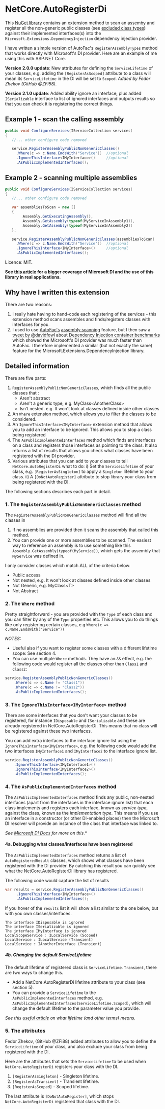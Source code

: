 # NetCore.AutoRegisterDi

This [NuGet library](https://www.nuget.org/packages/NetCore.AutoRegisterDi/) contains an extension method to scan an assemby and register all the non-generic public classes (see [excluded class types](https://github.com/JonPSmith/NetCore.AutoRegisterDi#1-the-registerassemblypublicnongenericclasses-method)) against their implemented interfaces(s) into the `Microsoft.Extensions.DependencyInjection` dependency injection provider. 

I have written a simple version of AutoFac's `RegisterAssemblyTypes` method that works directly with Microsoft's DI provider. Here are an example of me using this with ASP.NET Core.

**Version 2.0.0 update**: New attributes for defining the `ServiceLifetime` of your classes, e.g. adding the `[RegisterAsScoped]` attribute to a class will mean its `ServiceLifetime` in the DI will be set to `Scoped`. *Added by Fedor Zhekov (GitHub @ZFi88)*.

**Version 2.1.0 update**: Added ability ignore an interface, plus added `ISerializable` interface to list of ignored interfaces and outputs results so that you can check it is registering the correct things.

## Example 1 - scan the calling assembly

```c#
public void ConfigureServices(IServiceCollection services)
{
   //... other configure code removed

   service.RegisterAssemblyPublicNonGenericClasses()
     .Where(c => c.Name.EndsWith("Service"))  //optional
     .IgnoreThisInterface<IMyInterface>()     //optional
     .AsPublicImplementedInterfaces();
```

## Example 2 - scanning multiple assemblies

```c#
public void ConfigureServices(IServiceCollection services)
{
   //... other configure code removed

   var assembliesToScan = new [] 
   {
        Assembly.GetExecutingAssembly(),
        Assembly.GetAssembly(typeof(MyServiceInAssembly1)),
        Assembly.GetAssembly(typeof(MyServiceInAssembly2))
   };   

   service.RegisterAssemblyPublicNonGenericClasses(assembliesToScan)
     .Where(c => c.Name.EndsWith("Service"))  //optional
     .IgnoreThisInterface<IMyInterface>()     //optional
     .AsPublicImplementedInterfaces(); 
```

Licence: MIT.

**See [this article](https://www.thereformedprogrammer.net/asp-net-core-fast-and-automatic-dependency-injection-setup/)
for a bigger coverage of Microsoft DI and the use of this library in real applications.**

## Why have I written this extension

There are two reasons:

1. I really hate having to hand-code each registering of the services - this
extension method scans assembles and finds/registers classes with interfaces for you.
2. I used to use [AutoFac's](https://autofac.org/) [assembly scanning](http://autofac.readthedocs.io/en/latest/register/scanning.html#assembly-scanning)
feature, but I then saw a [tweet by @davidfowl](https://twitter.com/davidfowl/status/987866910946615296) about 
[Dependency Injection container benchmarks](https://ipjohnson.github.io/DotNet.DependencyInjectionBenchmarks/)
which showed the Microsoft's DI provider was much faster than AutoFac.
I therefore implemented a similar (but not exactly the same) feature for the
Microsoft.Extensions.DependencyInjection library.

## Detailed information

There are five parts:
1. `RegisterAssemblyPublicNonGenericClasses`, which finds all the public classes that : 
    - Aren't abstract
    - Aren't a generic type, e.g. MyClass\<AnotherClass\>
    - Isn't nested. e.g. It won't look at classes defined inside other classes
2. An `Where` extension method, which allows you to filter the classes to be considered.
3. An `IgnoreThisInterface<IMyInterface>` extension method that allows you to add an interface to be ignored. This allows you to stop a class being registered 
4. The `AsPublicImplementedInterfaces` method which finds ant interfaces on a class and registers those interfaces as pointing to the class. It also returns a list of results that allows you check what classes have been registered with the DI provider.
5. Various attributes that you can add to your classes to tell `NetCore.AutoRegisterDi` what to do:
   i) Set the `ServiceLifetime` of your class, e.g. `[RegisterAsSingleton]` to apply a `Singleton` lifetime to your class.
   ii) A `[DoNotAutoRegister]` attribute to stop library your class from being registered with the DI.

The following sections describes each part in detail.

### 1. The `RegisterAssemblyPublicNonGenericClasses` method

The `RegisterAssemblyPublicNonGenericClasses` method will find all the classes in

1. If no assemblies are provided then it scans the assembly that called this method.
2. You can provide one or more assemblies to be scanned. The easiest way to reference an assembly is to use something like this `Assembly.GetAssembly(typeof(MyService))`, which gets the assembly that `MyService` was defined in.

I only consider classes which match ALL of the criteria below:

- Public access
- Not nested, e.g. It won't look at classes defined inside other classes
- Not Generic, e.g. MyClass\<T\>
- Not Abstract

### 2. The `Where` method

Pretty straightforward - you are provided with the `Type` of each class and you can filter by any of the `Type` properties etc. This allows you to do things like only registering certain classes, e.g `Where(c => c.Name.EndsWith("Service"))`

*NOTES:*

- Useful also if you want to register some classes with a different lifetime scope: See section 4.
- You can use multiple `Where` methods. They have an `&&` effect, e.g. the following code would register all the classes other than `Class1` and `Class2`:  

```c#
service.RegisterAssemblyPublicNonGenericClasses()
    .Where(c => c.Name != "Class1"))
    .Where(c => c.Name != "Class2"))
    .AsPublicImplementedInterfaces();
```

### 3. The `IgnoreThisInterface<IMyInterface>` method

There are some interfaces that you don't want your classes to be registered, for instance `IDisposable` and `ISerializable` and these are already registered in NetCore.AutoRegisterDi. This means that no class will be registered against these two interfaces.

You can add extra interfaces to the interface ignore list using the `IgnoreThisInterface<IMyInterface>`, e.g. the following code would add the two interfaces  `IMyInterface1` and `IMyInterface2` to the  interface ignore list.

```c#
service.RegisterAssemblyPublicNonGenericClasses()
    .IgnoreThisInterface<IMyInterface1>()
    .IgnoreThisInterface<IMyInterface2>()
    .AsPublicImplementedInterfaces();
```

### 4. The `AsPublicImplementedInterfaces` method

The `AsPublicImplementedInterfaces` method finds any public, non-nested interfaces 
(apart from the interfaces in the interface ignore list) that each class implements and registers each interface, known as *service type*, against the class, known as the *implementation type*. This means if you use an interface in a constructor (or other DI-enabled places) then the Microsoft DI resolver will provide an instance of the class that interface
was linked to.

*See [Microsoft DI Docs](https://docs.microsoft.com/en-us/aspnet/core/fundamentals/dependency-injection?view=aspnetcore-2.1) for more on this*.*

#### 4a. Debugging what classes/interfaces have been registered

The `AsPublicImplementedInterfaces` method returns a list of `AutoRegisteredResult` classes, which shows what classes have been registered with the DI provider. By catching this result you can quickly see what the NetCore.AutoRegisterDi library has registered. 

The following code would capture the list of results

```c#
var results = service.RegisterAssemblyPublicNonGenericClasses()
     .IgnoreThisInterface<IMyInterface>()
     .AsPublicImplementedInterfaces();
```

If you hover of the `results` list it will show a list similar to the one below, but with you own classes/interfaces.

```text
The interface IDisposable is ignored
The interface ISerializable is ignored
The interface IMyInterface is ignored
LocalScopeService : ILocalService (Scoped)
LocalService : ILocalService (Transient)
LocalService : IAnotherInterface (Transient)
```

##### 4b. Changing the default ServiceLifetime

The default lifetime of  registered class is `ServiceLifetime.Transient`, there are two ways to change this.

- Add a NetCore.AutoRegisterDi lifetime attribute to your class (see section 5).
- You can provide a `ServiceLifetime` to the `AsPublicImplementedInterfaces` method, e.g. `AsPublicImplementedInterfaces(ServiceLifetime.Scoped)`, which will change the default lifetime to the parameter value you provide.

*See this [useful article](https://joonasw.net/view/aspnet-core-di-deep-dive)
on what lifetime (and other terms) means.*

### 5. The attributes

Fedor Zhekov, (GitHub @ZFi88) added attributes to allow you to define the `ServiceLifetime` of your class, and also exclude your class from being registered with the DI.

Here are the attributes that sets the `ServiceLifetime` to be used when `NetCore.AutoRegisterDi` registers your class with the DI.

1. `[RegisterAsSingleton]` - Singleton lifetime.
2. `[RegisterAsTransient]` - Transient lifetime.
3. `[RegisterAsScoped]` - Scoped lifetime.

The last attribute is `[DoNotAutoRegister]`, which stops `NetCore.AutoRegisterDi` registered that class with the DI.